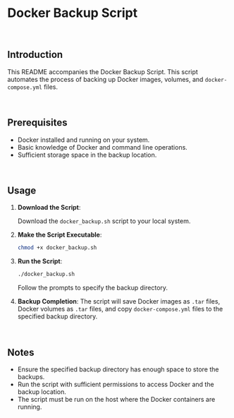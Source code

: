 # Docker Backup Script

<br>

## Introduction

This README accompanies the Docker Backup Script. This script automates the process of backing up Docker images, volumes, and `docker-compose.yml` files.

<br>

## Prerequisites

- Docker installed and running on your system.
- Basic knowledge of Docker and command line operations.
- Sufficient storage space in the backup location.

<br>

## Usage

1. **Download the Script**:

   Download the `docker_backup.sh` script to your local system.

2. **Make the Script Executable**:

   ```bash
   chmod +x docker_backup.sh
   ```

3. **Run the Script**:

   ```bash
   ./docker_backup.sh
   ```

   Follow the prompts to specify the backup directory.

4. **Backup Completion**:
   The script will save Docker images as `.tar` files, Docker volumes as `.tar` files, and copy `docker-compose.yml` files to the specified backup directory.

<br>

## Notes

- Ensure the specified backup directory has enough space to store the backups.
- Run the script with sufficient permissions to access Docker and the backup location.
- The script must be run on the host where the Docker containers are running.
